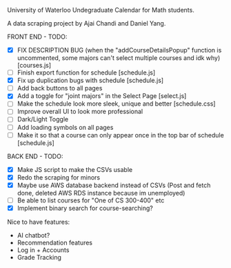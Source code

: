 University of Waterloo Undegraduate Calendar for Math students.

A data scraping project by Ajai Chandi and Daniel Yang.

FRONT END - TODO:
- [X] FIX DESCRIPTION BUG (when the "addCourseDetailsPopup" function is uncommented, some majors can't select multiple courses and idk why) [courses.js]
- [ ] Finish export function for schedule [schedule.js]
- [X] Fix up duplication bugs with schedule [schedule.js]
- [ ] Add back buttons to all pages
- [X] Add a toggle for "joint majors" in the Select Page [select.js]
- [ ] Make the schedule look more sleek, unique and better [schedule.css]
- [ ] Improve overall UI to look more professional
- [ ] Dark/Light Toggle
- [ ] Add loading symbols on all pages
- [ ] Make it so that a course can only appear once in the top bar of schedule [schedule.js]

BACK END - TODO:
- [X] Make JS script to make the CSVs usable
- [X] Redo the scraping for minors
- [X] Maybe use AWS database backend instead of CSVs (Post and fetch done, deleted AWS RDS instance because im unemployed)
- [ ] Be able to list courses for "One of CS 300-400" etc
- [X] Implement binary search for course-searching?

Nice to have features:
- AI chatbot?
- Recommendation features
- Log in + Accounts
- Grade Tracking 
